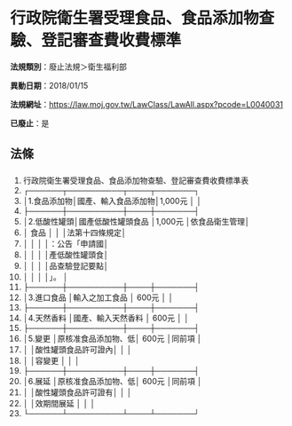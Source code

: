 # 行政院衛生署受理食品、食品添加物查驗、登記審查費收費標準

**法規類別**：廢止法規＞衛生福利部

**異動日期**：2018/01/15  

**法規網址**：https://law.moj.gov.tw/LawClass/LawAll.aspx?pcode=L0040031

**已廢止**：是



## 法條
##### 
1. 行政院衛生署受理食品、食品添加物查驗、登記審查費收費標準表
1. ┌──────┬──────────┬────┬───────┐
1. │1.食品添加物│國產、輸入食品添加物│1,000元 │              │
1. ├──────┼──────────┼────┼───────┤
1. │2.低酸性罐頭│國產低酸性罐頭食品  │1,000元 │依食品衛生管理│
1. │  食品      │                    │        │法第十四條規定│
1. │            │                    │        │：公告「申請國│
1. │            │                    │        │產低酸性罐頭食│
1. │            │                    │        │品查驗登記要點│
1. │            │                    │        │」。          │
1. ├──────┼──────────┼────┼───────┤
1. │3.進口食品  │輸入之加工食品      │  600元 │              │
1. ├──────┼──────────┼────┼───────┤
1. │4.天然香料  │國產、輸入天然香料  │  600元 │              │
1. ├──────┼──────────┼────┼───────┤
1. │5.變更      │原核准食品添加物、低│  600元 │同前項        │
1. │            │酸性罐頭食品許可證內│        │              │
1. │            │容變更              │        │              │
1. ├──────┼──────────┼────┼───────┤
1. │6.展延      │原核准食品添加物、低│  600元 │同前項        │
1. │            │酸性罐頭食品許可證有│        │              │
1. │            │效期間展延          │        │              │
1. └──────┴──────────┴────┴───────┘


